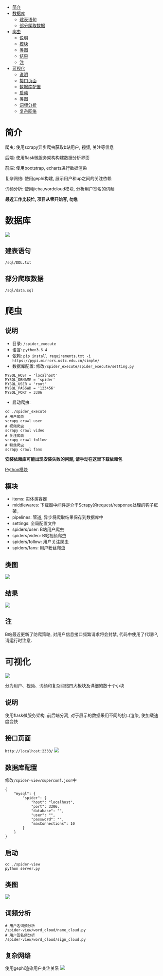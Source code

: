 *   [简介](#简介)
*   [数据库](#数据库)
    *   [建表语句](#建表语句)
    *   [部分爬取数据](#部分爬取数据)
*   [爬虫](#爬虫)
    *   [说明](#说明)
    *   [模块](#模块)
    *   [类图](#类图)
    *   [结果](#结果)
    *   [注](#注)
*   [可视化](#可视化)
    *   [说明](#说明)
    *   [接口页面](#接口页面)
    *   [数据库配置](#数据库配置)
    *   [启动](#启动)
    *   [类图](#类图)
    *   [词频分析](#词频分析)
    *   [复杂网络](#复杂网络)

# 简介

爬虫: 使用scrapy异步爬虫获取b站用户, 视频, 关注等信息

后端: 使用flask微服务架构构建数据分析界面

前端: 使用bootstrap, echarts进行数据渲染

复杂网络: 使用gephi构建, 展示用户和up之间的关注依赖

词频分析: 使用jieba,wordcloud模块, 分析用户签名的词频

**最近工作比较忙, 项目从零开始写, 勿急**

# 数据库
![](/img/mysql_power.png)

## 建表语句
`/sql/DDL.txt`

## 部分爬取数据
`/sql/data.sql`

# 爬虫

## 说明
* 目录: `/spider_execute`
* 语言: `python3.6.4`
* 依赖: `pip install requirements.txt -i https://pypi.mirrors.ustc.edu.cn/simple/`
* 数据库配置: 修改`/spider_execute/spider_execute/setting.py`
```
MYSQL_HOST = 'localhost'
MYSQL_DBNAME = 'spider'
MYSQL_USER = 'root'
MYSQL_PASSWD = '123456'
MYSQL_PORT = 3306
```
* 启动爬虫:
```
cd ./spider_execute
# 用户爬虫
scrapy crawl user
# 视频爬虫
scrapy crawl video
# 关注爬虫
scrapy crawl follow
# 粉丝爬虫
scrapy crawl fans
```

**安装依赖库可能出现安装失败的问题, 请手动在这里下载依赖包**

[Python模块](http://www.lfd.uci.edu/~gohlke/pythonlibs/ "Python模块")

## 模块
* items: 实体类容器
* middlewares: 下载器中间件是介于Scrapy的request/response处理的钩子框架。
* pipelines: 管道, 异步将爬取结果保存到数据库中
* settings: 全局配置文件
* spiders/user: B站用户爬虫
* spiders/video: B站视频爬虫
* spiders/follow: 用户关注爬虫
* spiders/fans: 用户粉丝爬虫

## 类图
![](/img/scrapy_class.png)

## 结果
![](/img/mysql_count.png)

## 注
B站最近更新了防爬策略, 对用户信息接口频繁请求将会封禁, 代码中使用了代理IP, 请运行时注意.

# 可视化
![](/img/flask_user.png)

分为用户、视频、词频和复杂网络四大板块及详细的数十个小块

## 说明
使用flask微服务架构, 前后端分离, 对于展示的数据采用不同的接口渲染, 使加载速度变快

## 接口页面
`http://localhost:2333/`
![](/img/interface.png)

## 数据库配置
修改`/spider-view/superconf.json`中
```
{
    "mysql": {
        "spider": {
            "host": "localhost",
            "port": 3306,
            "database": "",
            "user": "",
            "password": "",
            "maxConnections": 10
        }
    }
}
```

## 启动
```
cd ./spider-view
python server.py
```

## 类图
![](/img/flask_class.png)

## 词频分析
```
# 用户名词频分析
/spider-view/word_cloud/name_cloud.py
# 用户签名频分析
/spider-view/word_cloud/sign_cloud.py
```

## 复杂网络
使用gephi渲染用户关注关系
![](/img/graph.png)